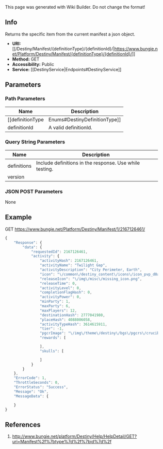 <span class="wiki-builder">This page was generated with Wiki Builder. Do not change the format!</span>

## Info
Returns the specific item from the current manifest a json object.
* **URI:** [[/Destiny/Manifest/{definitionType}/{definitionId}/|https://www.bungie.net/Platform/Destiny/Manifest/{definitionType}/{definitionId}/]]
* **Method:** GET
* **Accessibility:** Public
* **Service:** [[DestinyService|Endpoints#DestinyService]]

## Parameters
### Path Parameters
Name | Description
---- | -----------
[[definitionType|Enums#DestinyDefinitionType]] | The type of definition to return.
definitionId | A valid definitionId.

### Query String Parameters
Name | Description
---- | -----------
definitions | Include definitions in the response. Use while testing.
version | 

### JSON POST Parameters
None

## Example
GET https://www.bungie.net/Platform/Destiny/Manifest/1/2167126461/
```javascript
{
    "Response": {
        "data": {
            "requestedId": 2167126461,
            "activity": {
                "activityHash": 2167126461,
                "activityName": "Twilight Gap",
                "activityDescription": "City Perimeter, Earth",
                "icon": "\/common\/destiny_content\/icons\/icon_pvp_d0a189071d8eb5d009f4252bef78b551.png",
                "releaseIcon": "\/img\/misc\/missing_icon.png",
                "releaseTime": 0,
                "activityLevel": 0,
                "completionFlagHash": 0,
                "activityPower": 0,
                "minParty": 1,
                "maxParty": 6,
                "maxPlayers": 12,
                "destinationHash": 2777041980,
                "placeHash": 4088006058,
                "activityTypeHash": 3614615911,
                "tier": -1,
                "pgcrImage": "\/img\/theme\/destiny\/bgs\/pgcrs\/crucible_twilight_gap_2.jpg",
                "rewards": [

                ],
                "skulls": [

                ]
            }
        }
    },
    "ErrorCode": 1,
    "ThrottleSeconds": 0,
    "ErrorStatus": "Success",
    "Message": "Ok",
    "MessageData": {

    }
}
```

## References
1. http://www.bungie.net/platform/Destiny/Help/HelpDetail/GET?uri=Manifest%2f%7btype%7d%2f%7bid%7d%2f
